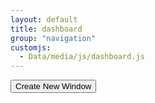 ```yaml
---
layout: default
title: dashboard
group: "navigation"
customjs:
  - Data/media/js/dashboard.js
---
```

<div><button type="button" class="btn" id="spawner">Create New Window</button></div>
<div style="width: 970px; height: 600px; position: relative;" class="panel panel-primary contpanel" id="o-draggable"></div>
  
